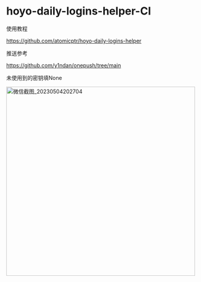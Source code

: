 # hoyo-daily-logins-helper-CI

使用教程

https://github.com/atomicptr/hoyo-daily-logins-helper

推送参考

https://github.com/y1ndan/onepush/tree/main

未使用到的密钥填None

<img width="500" alt="微信截图_20230504202704" src="https://user-images.githubusercontent.com/87109954/236204115-a074d76e-dd2f-4ca7-a88c-f61d2eff20bb.png">

